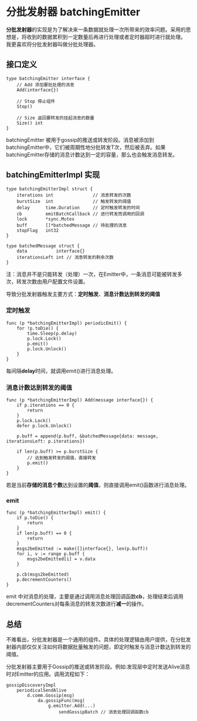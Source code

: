 # 分批发射器 batchingEmitter

**分批发射器**的实现是为了解决来一条数据就处理一次所带来的效率问题。采用的思想是，将收到的数据累积到一定数量后再进行处理或者定时器超时进行就处理。  
我更喜欢将分批发射器叫做分批处理器。

## 接口定义

```
type batchingEmitter interface {
	// Add 添加要批处理的消息
	Add(interface{})

	// Stop 停止组件
	Stop()

	// Size 返回要转发的挂起消息的数量
	Size() int
}
```
batchingEmitter 被用于gossip的推送或转发阶段。消息被添加到batchingEmitter中，它们被周期性地分批转发T次，然后被丢弃。如果batchingEmitter存储的消息计数达到一定的容量，那么也会触发消息转发。

## batchingEmitterImpl 实现

```
type batchingEmitterImpl struct {
	iterations int               // 消息转发的次数
	burstSize  int               // 触发转发的阈值
	delay      time.Duration     // 定时触发转发的时间
	cb         emitBatchCallback // 进行转发而调用的回调
	lock       *sync.Mutex
	buff       []*batchedMessage // 待处理的消息
	stopFlag   int32
}

type batchedMessage struct {
	data           interface{}
	iterationsLeft int // 消息转发的剩余次数
}
```

注：消息并不是只能转发（处理）一次，在Emitter中，一条消息可能被转发多次，转发次数由用户配置文件设置。

导致分批发射器触发主要方式：**定时触发**、**消息计数达到转发的阈值**

### 定时触发

```
func (p *batchingEmitterImpl) periodicEmit() {
	for !p.toDie() {
		time.Sleep(p.delay)
		p.lock.Lock()
		p.emit()
		p.lock.Unlock()
	}
}
```

每间隔**delay**时间，就调用emit()进行消息处理。

### 消息计数达到转发的阈值

```
func (p *batchingEmitterImpl) Add(message interface{}) {
	if p.iterations == 0 {
		return
	}
	p.lock.Lock()
	defer p.lock.Unlock()

	p.buff = append(p.buff, &batchedMessage{data: message, iterationsLeft: p.iterations})

	if len(p.buff) >= p.burstSize {
		// 达到触发转发的阈值，直接转发
		p.emit()
	}
}
```

若是当前**存储的消息个数**达到设置的**阈值**，则直接调用emit()函数进行消息处理。

### emit

```
func (p *batchingEmitterImpl) emit() {
	if p.toDie() {
		return
	}
	if len(p.buff) == 0 {
		return
	}
	msgs2beEmitted := make([]interface{}, len(p.buff))
	for i, v := range p.buff {
		msgs2beEmitted[i] = v.data
	}

	p.cb(msgs2beEmitted)
	p.decrementCounters()
}
```

emit 中对消息的处理，主要是通过调用消息处理回调函数**cb**，处理结束后调用decrementCounters对每条消息的转发次数进行**减一**的操作。

## 总结

不难看出，分批发射器是一个通用的组件。具体的处理逻辑由用户提供，在分批发射器内部仅仅关注如何将数据批量触发的问题，即定时触发与消息计数达到转发的阈值。


分批发射器主要用于Gossip的推送或转发阶段。例如:发现层中定时发送Alive消息时对Emitter的应用。调用流程如下：

```
gossipDiscoveryImpl
    periodicalSendAlive
        d.comm.Gossip(msg)
            da.gossipFunc(msg)
                g.emitter.Add(...)
                    sendGossipBatch // 消息处理回调函数cb
```